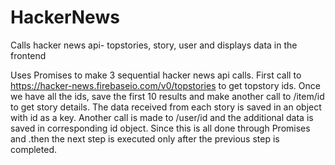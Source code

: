 # HackerNews
Calls hacker news api- topstories, story, user and displays data in the frontend

Uses Promises to make 3 sequential hacker news api calls. 
First call to https://hacker-news.firebaseio.com/v0/topstories to get topstory ids.
Once we have all the ids, save the first 10 results and make another call to /item/id to get story details.
The data received from each story is saved in an object with id as a key. 
Another call is made to /user/id and the additional data is saved in corresponding id object.
Since this is all done through Promises and .then the next step is executed only after the previous step is completed.
